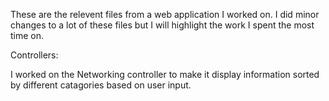 These are the relevent files from a web application I worked on. I did minor changes to a lot of these files but I will highlight the work I spent the most time on.

Controllers:

I worked on the Networking controller to make it display information sorted by different catagories based on user input.

